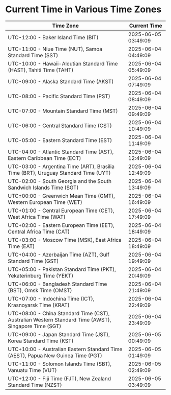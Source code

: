 # Current Time in Various Time Zones

| Time Zone | Current Time |
|-----------|--------------|
| UTC-12:00 - Baker Island Time (BIT) | 2025-06-05 03:49:09 |
| UTC-11:00 - Niue Time (NUT), Samoa Standard Time (SST) | 2025-06-04 04:49:09 |
| UTC-10:00 - Hawaii-Aleutian Standard Time (HAST), Tahiti Time (TAHT) | 2025-06-04 05:49:09 |
| UTC-09:00 - Alaska Standard Time (AKST) | 2025-06-04 07:49:09 |
| UTC-08:00 - Pacific Standard Time (PST) | 2025-06-04 08:49:09 |
| UTC-07:00 - Mountain Standard Time (MST) | 2025-06-04 09:49:09 |
| UTC-06:00 - Central Standard Time (CST) | 2025-06-04 10:49:09 |
| UTC-05:00 - Eastern Standard Time (EST) | 2025-06-04 11:49:09 |
| UTC-04:00 - Atlantic Standard Time (AST), Eastern Caribbean Time (ECT) | 2025-06-04 12:49:09 |
| UTC-03:00 - Argentina Time (ART), Brasília Time (BRT), Uruguay Standard Time (UYT) | 2025-06-04 12:49:09 |
| UTC-02:00 - South Georgia and the South Sandwich Islands Time (SGT) | 2025-06-04 13:49:09 |
| UTC±00:00 - Greenwich Mean Time (GMT), Western European Time (WET) | 2025-06-04 16:49:09 |
| UTC+01:00 - Central European Time (CET), West Africa Time (WAT) | 2025-06-04 17:49:09 |
| UTC+02:00 - Eastern European Time (EET), Central Africa Time (CAT) | 2025-06-04 18:49:09 |
| UTC+03:00 - Moscow Time (MSK), East Africa Time (EAT) | 2025-06-04 18:49:09 |
| UTC+04:00 - Azerbaijan Time (AZT), Gulf Standard Time (GST) | 2025-06-04 19:49:09 |
| UTC+05:00 - Pakistan Standard Time (PKT), Yekaterinburg Time (YEKT) | 2025-06-04 20:49:09 |
| UTC+06:00 - Bangladesh Standard Time (BST), Omsk Time (OMST) | 2025-06-04 21:49:09 |
| UTC+07:00 - Indochina Time (ICT), Krasnoyarsk Time (KRAT) | 2025-06-04 22:49:09 |
| UTC+08:00 - China Standard Time (CST), Australian Western Standard Time (AWST), Singapore Time (SGT) | 2025-06-04 23:49:09 |
| UTC+09:00 - Japan Standard Time (JST), Korea Standard Time (KST) | 2025-06-05 00:49:09 |
| UTC+10:00 - Australian Eastern Standard Time (AEST), Papua New Guinea Time (PGT) | 2025-06-05 01:49:09 |
| UTC+11:00 - Solomon Islands Time (SBT), Vanuatu Time (VUT) | 2025-06-05 02:49:09 |
| UTC+12:00 - Fiji Time (FJT), New Zealand Standard Time (NZST) | 2025-06-05 03:49:09 |
